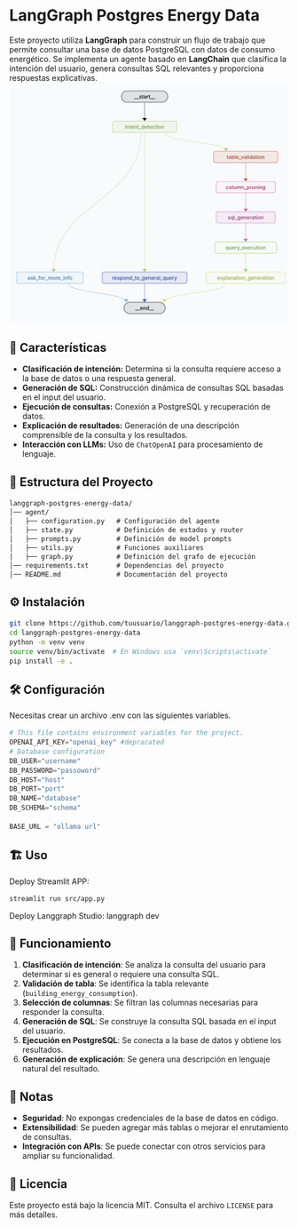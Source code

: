 # LangGraph Postgres Energy Data

Este proyecto utiliza **LangGraph** para construir un flujo de trabajo que permite consultar una base de datos PostgreSQL con datos de consumo energético. Se implementa un agente basado en **LangChain** que clasifica la intención del usuario, genera consultas SQL relevantes y proporciona respuestas explicativas.
![vista del langgraph studio](./chatbot-workflow.png "Langgraph Studio")
## 🚀 Características

- **Clasificación de intención:** Determina si la consulta requiere acceso a la base de datos o una respuesta general.
- **Generación de SQL:** Construcción dinámica de consultas SQL basadas en el input del usuario.
- **Ejecución de consultas:** Conexión a PostgreSQL y recuperación de datos.
- **Explicación de resultados:** Generación de una descripción comprensible de la consulta y los resultados.
- **Interacción con LLMs:** Uso de `ChatOpenAI` para procesamiento de lenguaje.

## 📁 Estructura del Proyecto

```plaintext
langgraph-postgres-energy-data/
│── agent/
│   ├── configuration.py   # Configuración del agente
│   ├── state.py           # Definición de estados y router
│   ├── prompts.py         # Definición de model prompts
│   ├── utils.py           # Funciones auxiliares
│   ├── graph.py           # Definición del grafo de ejecución
│── requirements.txt       # Dependencias del proyecto
│── README.md              # Documentación del proyecto
```

## ⚙️ Instalación

```sh
git clone https://github.com/tuusuario/langgraph-postgres-energy-data.git
cd langgraph-postgres-energy-data
python -m venv venv
source venv/bin/activate  # En Windows usa `venv\Scripts\activate`
pip install -e .
```

## 🛠️ Configuración

Necesitas crear un archivo .env con las siguientes variables.

```python
# This file contains environment variables for the project.
OPENAI_API_KEY="openai_key" #depracated
# Database configuration
DB_USER="username"
DB_PASSWORD="passoword"
DB_HOST="host"
DB_PORT="port"
DB_NAME="database"
DB_SCHEMA="schema"

BASE_URL = "ollama url"
```
## 🏗️ Uso

Deploy Streamlit APP:
```sh
streamlit run src/app.py
```
Deploy Langgraph Studio:
langgraph dev

## 🧩 Funcionamiento

1. **Clasificación de intención**: Se analiza la consulta del usuario para determinar si es general o requiere una consulta SQL.
2. **Validación de tabla**: Se identifica la tabla relevante (`building_energy_consumption`).
3. **Selección de columnas**: Se filtran las columnas necesarias para responder la consulta.
4. **Generación de SQL**: Se construye la consulta SQL basada en el input del usuario.
5. **Ejecución en PostgreSQL**: Se conecta a la base de datos y obtiene los resultados.
6. **Generación de explicación**: Se genera una descripción en lenguaje natural del resultado.

## 📝 Notas

- **Seguridad**: No expongas credenciales de la base de datos en código.
- **Extensibilidad**: Se pueden agregar más tablas o mejorar el enrutamiento de consultas.
- **Integración con APIs**: Se puede conectar con otros servicios para ampliar su funcionalidad.

## 📜 Licencia

Este proyecto está bajo la licencia MIT. Consulta el archivo `LICENSE` para más detalles.
